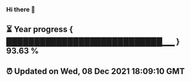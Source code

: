 ### Hi there 👋
⏳ Year progress { ████████████████████████████▁▁ } 93.63 %
---
⏰ Updated on Wed, 08 Dec 2021 18:09:10 GMT
---
